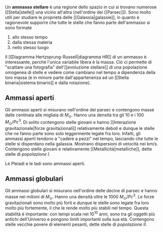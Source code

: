 Un **ammasso stellare** è una regione dello spazio in cui si trovano numerose [[Stella|stelle]] una vicino all'altra (nell'ordine dei [[Parsec]]). Sono molto utili per studiare le proprietà delle [[Galassia|galassie]], in quanto è ragionevole supporre che tutte le stelle che fanno parte dell'ammasso si sono formate
1. allo stesso tempo
2. dalla stessa materia
3. nello stesso luogo

Il [[Diagramma Hertzsprung-Russell|diagramma HR]] di un ammasso è interessante, perché l'unica variabile libera è la massa. Ciò ci permette di "scattare una fotografia" dell'[[evoluzione stellare]] di una popolazione omogenea di stelle e vedere come cambiano nel tempo a dipendenza della loro massa (e in minore parte dall'appartenenza ad un [[Stella binaria|sistema binario]] e dalla rotazione).
## Ammassi aperti
Gli ammassi aperti si misurano nell'ordine dei parsec e contengono masse dalle centinaia alle migliaia di $M_{\odot}$. Hanno una densità tra gli 10 e i 100 $M_{\odot}/Pc^{3}$. Di solito contengono stelle giovani e hanno [[Interazione gravitazionale|forze gravitazionali]] relativamente deboli e dunque le stelle che ne fanno parte sono solo leggermente legate fra loro. Infatti, gli ammassi aperti tendono a "cadere a pezzi" nel tempo, lasciando che tutte le stelle si disperdano nella galassia. Mostrano dispersioni di velocità nei km/s. Contengono stelle giovani e relativamente [[Metallicità|metalliche]], dette stelle di *popolazione I*.

Le Pleiadi e le Iadi sono ammassi aperti.
## Ammassi globulari
Gli ammassi globulari si misurano nell'ordine delle decine di parsec e hanno masse nei milioni di $M_{\odot}$. Hanno una densità oltre le 1000 $M_{\odot}/Pc^{3}$. Le forze gravitazionali sono molto più forti e dunque le stelle sono legate fra loro molto più fortemente, il che le rende molto più stabili nel tempo. Questa stabilità è importante: con tempi scala nei $10^{10}$ anni, sono tra gli oggetti più antichi dell'Universo e pongono limiti importanti sulla sua età. Contengono stelle vecchie povere di elementi pesanti, dette stelle di *popolazione II*.